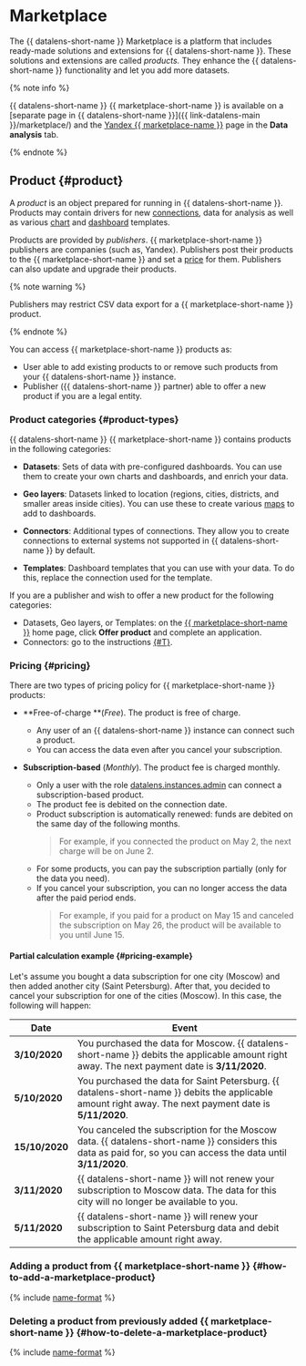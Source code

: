 # Marketplace

The {{ datalens-short-name }} Marketplace is a platform that includes ready-made solutions and extensions for {{ datalens-short-name }}. These solutions and extensions are called _products._ They enhance the {{ datalens-short-name }} functionality and let you add more datasets.

{% note info %}

{{ datalens-short-name }} {{ marketplace-short-name }} is available on a [separate page in {{ datalens-short-name }}]({{ link-datalens-main }}/marketplace/) and the [Yandex {{ marketplace-name }}](https://cloud.yandex.com/marketplace?tab=datalens) page in the **Data analysis** tab.

{% endnote %}

## Product {#product}

A _product_ is an object prepared for running in {{ datalens-short-name }}. Products may contain drivers for new [connections](connection.md), data for analysis as well as various [chart](chart/index.md) and [dashboard](dashboard.md) templates.

Products are provided by _publishers_. {{ marketplace-short-name }} publishers are companies (such as, Yandex). Publishers post their products to the {{ marketplace-short-name }} and set a [price](#pricing) for them. Publishers can also update and upgrade their products.

{% note warning %}

Publishers may restrict CSV data export for a {{ marketplace-short-name }} product.

{% endnote %}

You can access {{ marketplace-short-name }} products as:

* User able to add existing products to or remove such products from your {{ datalens-short-name }} instance.
* Publisher ({{ datalens-short-name }} partner) able to offer a new product if you are a legal entity.

### Product categories {#product-types}

{{ datalens-short-name }} {{ marketplace-short-name }} contains products in the following categories:

* **Datasets**: Sets of data with pre-configured dashboards. You can use them to create your own charts and dashboards, and enrich your data.

* **Geo layers**: Datasets linked to location (regions, cities, districts, and smaller areas inside cities). You can use these to create various [maps](../visualization-ref/map-chart.md) to add to dashboards.

* **Connectors**: Additional types of connections. They allow you to create connections to external systems not supported in {{ datalens-short-name }} by default.

* **Templates**: Dashboard templates that you can use with your data. To do this, replace the connection used for the template.

If you are a publisher and wish to offer a new product for the following categories:
* Datasets, Geo layers, or Templates: on the [{{ marketplace-short-name }}](/marketplace?tab=datalens) home page, click **Offer product** and complete an application.
* Connectors: go to the instructions [{#T}](../operations/marketplace/create-connector-for-partners.md).

### Pricing {#pricing}

There are two types of pricing policy for {{ marketplace-short-name }} products:

* **Free-of-charge **(_Free_). The product is free of charge.
   * Any user of an {{ datalens-short-name }} instance can connect such a product.
   * You can access the data even after you cancel your subscription.

* **Subscription-based** (_Monthly_). The product fee is charged monthly.
   * Only a user with the role [datalens.instances.admin](../security/index.md#users-roles) can connect a subscription-based product.
   * The product fee is debited on the connection date.
   * Product subscription is automatically renewed: funds are debited on the same day of the following months.
      > For example, if you connected the product on May 2, the next charge will be on June 2.
   * For some products, you can pay the subscription partially (only for the data you need).
   * If you cancel your subscription, you can no longer access the data after the paid period ends.
      > For example, if you paid for a product on May 15 and canceled the subscription on May 26, the product will be available to you until June 15.

#### Partial calculation example {#pricing-example}

Let's assume you bought a data subscription for one city (Moscow) and then added another city (Saint Petersburg). After that, you decided to cancel your subscription for one of the cities (Moscow). In this case, the following will happen:

| Date | Event |
---- | -----
| **3/10/2020** | You purchased the data for Moscow. {{ datalens-short-name }} debits the applicable amount right away. The next payment date is **3/11/2020**. |
| **5/10/2020** | You purchased the data for Saint Petersburg. {{ datalens-short-name }} debits the applicable amount right away. The next payment date is **5/11/2020**. |
| **15/10/2020** | You canceled the subscription for the Moscow data. {{ datalens-short-name }} considers this data as paid for, so you can access the data until **3/11/2020**. |
| **3/11/2020** | {{ datalens-short-name }} will not renew your subscription to Moscow data. The data for this city will no longer be available to you. |
| **5/11/2020** | {{ datalens-short-name }} will renew your subscription to Saint Petersburg data and debit the applicable amount right away. |

### Adding a product from {{ marketplace-short-name }} {#how-to-add-a-marketplace-product}

{% include [name-format](../../_includes/datalens/operations/datalens-add-marketplace-product.md) %}

### Deleting a product from previously added {{ marketplace-short-name }} {#how-to-delete-a-marketplace-product}

{% include [name-format](../../_includes/datalens/operations/datalens-delete-marketplace-product.md) %}